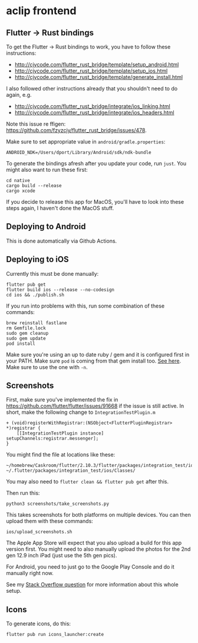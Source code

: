 # aclip frontend 

## Flutter -> Rust bindings
To get the Flutter -> Rust bindings to work, you have to follow these instructions:
- http://cjycode.com/flutter_rust_bridge/template/setup_android.html
- http://cjycode.com/flutter_rust_bridge/template/setup_ios.html
- http://cjycode.com/flutter_rust_bridge/template/generate_install.html

I also followed other instructions already that you shouldn't need to do again, e.g.
- http://cjycode.com/flutter_rust_bridge/integrate/ios_linking.html
- http://cjycode.com/flutter_rust_bridge/integrate/ios_headers.html

Note this issue re ffigen: https://github.com/fzyzcjy/flutter_rust_bridge/issues/478.

Make sure to set appropriate value in `android/gradle.properties`:
```
ANDROID_NDK=/Users/dport/Library/Android/sdk/ndk-bundle
```

To generate the bindings afresh after you update your code, run `just`. You might also want to run these first:
```
cd native
cargo build --release
cargo xcode
```

If you decide to release this app for MacOS, you'll have to look into these steps again, I haven't done the MacOS stuff.

## Deploying to Android
This is done automatically via Github Actions.

## Deploying to iOS
Currently this must be done manually:
```
flutter pub get
flutter build ios --release --no-codesign
cd ios && ./publish.sh
```

If you run into problems with this, run some combination of these commands:
```
brew reinstall fastlane
rm Gemfile.lock
sudo gem cleanup
sudo gem update
pod install
```
Make sure you're using an up to date ruby / gem and it is configured first in your PATH. Make sure `pod` is coming from that gem install too. [See here](https://stackoverflow.com/questions/20755044/how-do-i-install-cocoapods). Make sure to use the one with `-n`.

## Screenshots
First, make sure you've implemented the fix in https://github.com/flutter/flutter/issues/91668 if the issue is still active. In short, make the following change to `IntegrationTestPlugin.m`
```
+ (void)registerWithRegistrar:(NSObject<FlutterPluginRegistrar> *)registrar {
    [[IntegrationTestPlugin instance] setupChannels:registrar.messenger];
}
```

You might find the file at locations like these:
```
~/homebrew/Caskroom/flutter/2.10.3/flutter/packages/integration_test/ios/Classes/
~/.flutter/packages/integration_test/ios/Classes/
```

You may also need to `flutter clean && flutter pub get` after this.

Then run this:
```
python3 screenshots/take_screenshots.py
```

This takes screenshots for both platforms on multiple devices. You can then upload them with these commands:
```
ios/upload_screenshots.sh
```
The Apple App Store will expect that you also upload a build for this app version first. You might need to also manually upload the photos for the 2nd gen 12.9 inch iPad (just use the 5th gen pics).

For Android, you need to just go to the Google Play Console and do it manually right now.

See my [Stack Overflow question](https://stackoverflow.com/questions/71699078/how-to-locate-elements-in-ios-ui-test-for-flutter-fastlane-screnshots/71801310#71801310) for more information about this whole setup.

## Icons
To generate icons, do this:
```
flutter pub run icons_launcher:create
```
